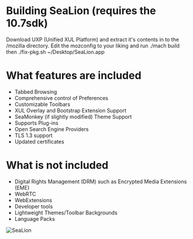 # Building SeaLion (requires the 10.7sdk)
Download UXP (Unified XUL Platform) and extract it's contents in to the
/mozilla directory. Edit the mozconfig to your liking and run ./mach build
then ./fix-pkg.sh ~/Desktop/SeaLion.app

What features are included
=========================================================================

* Tabbed Browsing
* Comprehensive control of Preferences
* Customizable Toolbars
* XUL Overlay and Bootstrap Extension Support
* SeaMonkey (if slightly modified) Theme Support
* Supports Plug-ins
* Open Search Engine Providers
* TLS 1.3 support
* Updated certificates

What is not included
=========================================================================

* Digital Rights Management (DRM) such as Encrypted Media Extensions (EME)
* WebRTC
* WebExtensions
* Developer tools
* Lightweight Themes/Toolbar Backgrounds
* Language Packs

![SeaLion](https://user-images.githubusercontent.com/39230578/233512154-70590149-3d1a-49dc-aca2-ae0bd42b855a.png)
